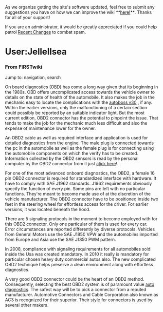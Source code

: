 As we organize getting the site's software updated, feel free to submit any
suggestions you have on how we can improve the wiki
_**_[here!](/index.php/User:Hallry/Suggestions "User:Hallry/Suggestions"
)_**_. Thanks for all of your support!

If you are an administrator, it would be greatly appreciated if you could help
patrol [Recent Changes](/index.php/Special:Recentchanges
"Special:Recentchanges" ) to combat spam.

# User:Jellellsea

### From FIRSTwiki

Jump to: navigation, search

On board diagnostics (OBD) has come a long way given that its beginning in the
1980s. OBD offers uncomplicated access towards the vehicle owner to details on
the state of health of the automobile. It also makes the job in the mechanic
easy to locate the complications with the [autoboss
v30](http://www.kfzdiagnosegeraet.de/launch-x431-scanner-sparepart-cid137
"http://www.kfzdiagnosegeraet.de/launch-x431-scanner-sparepart-cid137" ) , if
any. Within the earlier versions, only the malfunctioning of a certain section
could possibly be reported by an suitable indicator light. But the most
current edition, OBD2 connector has the potential to pinpoint the issue. That
tends to make the job for the mechanic much less difficult and also the
expense of maintenance lower for the owner.

An OBD2 cable as well as required interface and application is used for
detailed diagnostics from the engine. The male plug is connected towards the
pc in the automobile as well as the female plug is for connecting using the
automobile components on which the verify has to be created. Information
collected by the OBD2 sensors is read by the personal computer by the OBD2
connector from it just [click here](http://www.kfzdiagnosegeraet.de/
"http://www.kfzdiagnosegeraet.de/" )!.

For one of the most advanced onboard diagnostics, the OBD2, a female 16 pin
OBD2 connector is required for standardized interface with hardware. It have
to comply with SAE J1962 standards. J1962 requirements obviously specify the
function of every pin. Some pins are left with no particular functions.
They're meant to become made use of at the discretion of the vehicle
manufacturer. The OBD2 connector have to be positioned inside two feet in the
steering wheel for effortless access for the driver. For earlier versions, it
was located beneath the hood.

There are 5 signaling protocols in the moment to become employed with for this
OBD2 connector. Only one particular of them is used for every car. Error
circumstances are reported differently by diverse protocols. Vehicles from
General Motors use the SAE J1850 VPW and the automobiles imported from Europe
and Asia use the SAE J1850 PWM pattern.

In 2008, compliance with signaling requirements for all automobiles sold
inside the Usa was created mandatory. In 2010 it really is mandatory for
particular chosen heavy duty commercial autos also. The new complicated OBD2
technique helps preserve a clean environment along with effortless
diagnostics.

A very good OBD2 connector could be the heart of an OBD2 method. Consequently,
selecting the best OBD2 system is of paramount value [auto
diagnostics](http://www.kfzdiagnosegeraet.de/
"http://www.kfzdiagnosegeraet.de/" ). The safest way will be to pick a
connector from a reputed manufacturer. Automotive Connectors and Cable
Corporation also known as AC3 is recognized for their superior. Their style
for connectors is used by several other makers.

